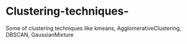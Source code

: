 # Clustering-techniques-
Some of clustering techniques like kmeans, AgglomerativeClustering, DBSCAN, GaussianMixture
